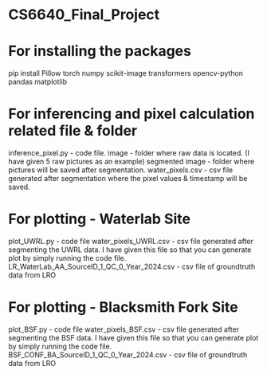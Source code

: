 # CS6640_Final_Project

# For installing the packages

pip install Pillow torch numpy scikit-image transformers opencv-python pandas matplotlib

# For inferencing and pixel calculation related file & folder

inference_pixel.py - code file.
image - folder where raw data is located. (I have given 5 raw pictures as an example)
segmented image - folder where pictures will be saved after segmentation.
water_pixels.csv - csv file generated after segmentation where the pixel values & timestamp will be saved.

# For plotting - Waterlab Site

plot_UWRL.py - code file
water_pixels_UWRL.csv - csv file generated after segmenting the UWRL data. I have given this file so that you can generate plot by simply running the code file.
LR_WaterLab_AA_SourceID_1_QC_0_Year_2024.csv - csv file of groundtruth data from LRO

# For plotting - Blacksmith Fork Site

plot_BSF.py - code file
water_pixels_BSF.csv - csv file generated after segmenting the BSF data. I have given this file so that you can generate plot by simply running the code file.
BSF_CONF_BA_SourceID_1_QC_0_Year_2024.csv - csv file of groundtruth data from LRO 
